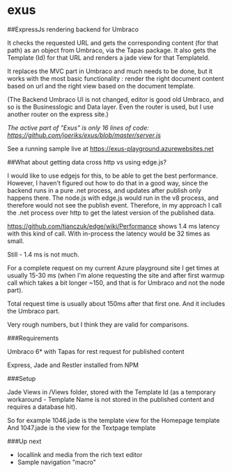 exus
====

##ExpressJs rendering backend for Umbraco

It checks the requested URL and gets the corresponding content (for that path) as an object from Umbraco, via the Tapas package.
It also gets the Template (Id) for that URL and renders a jade view for that TemplateId.

It replaces the MVC part in Umbraco and much needs to be done, but it works with the most basic functionality : render the right document content based on url and the right view based on the document template.

(The Backend Umbraco UI is not changed, editor is good old Umbraco, and so is the Businesslogic and Data layer. Even the router is used, but I use another router on the express site.)

_The active part of "Exus" is only 16 lines of code: https://github.com/joeriks/exus/blob/master/server.js_

See a running sample live at https://exus-playground.azurewebsites.net

##What about getting data cross http vs using edge.js?

I would like to use edgejs for this, to be able to get the best performance. However, I haven't figured out how to do that in a good way, 
since the backend runs in a pure .net process, and updates after publish only happens there. The node.js with edge.js would run in the v8 process,
and therefore would not see the publish event. Therefore, in my approach I call the .net process over http to get the latest version of the published data.

https://github.com/tjanczuk/edge/wiki/Performance shows 1.4 ms latency with this kind of call. With in-process the latency would be 32 times as small. 

Still - 1.4 ms is not much.

For a complete request on my current Azure playground site I get times at usually 15-30 ms (when I'm alone requesting the site and after first warmup call which takes a bit longer ~150, and that is for Umbraco and not the node part).

Total request time is usually about 150ms after that first one. And it includes the Umbraco part.

Very rough numbers, but I think they are valid for comparisons.

###Requirements

Umbraco 6* with Tapas for rest request for published content

Express, Jade and Restler installed from NPM

###Setup

Jade Views in /Views folder, stored with the Template Id (as a temporary workaround - Template Name is not stored in the published content and requires a database hit).

So for example 1046.jade is the template view for the Homepage template
And 1047.jade is the view for the Textpage template


###Up next

* locallink and media from the rich text editor
* Sample navigation "macro"
